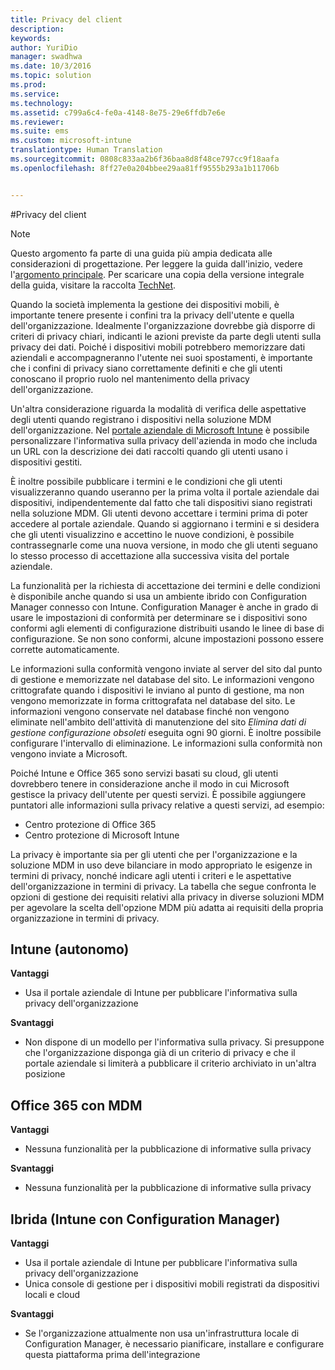 ```yaml
---
title: Privacy del client
description: 
keywords: 
author: YuriDio
manager: swadhwa
ms.date: 10/3/2016
ms.topic: solution
ms.prod: 
ms.service: 
ms.technology: 
ms.assetid: c799a6c4-fe0a-4148-8e75-29e6ffdb7e6e
ms.reviewer: 
ms.suite: ems
ms.custom: microsoft-intune
translationtype: Human Translation
ms.sourcegitcommit: 0808c833aa2b6f36baa8d8f48ce797cc9f18aafa
ms.openlocfilehash: 8ff27e0a204bbee29aa81ff9555b293a1b11706b


---
```


#Privacy del client

>[!NOTE]
>Questo argomento fa parte di una guida più ampia dedicata alle considerazioni di progettazione. Per leggere la guida dall'inizio, vedere l'[argomento principale](mdm-design-considerations-guide.md). Per scaricare una copia della versione integrale della guida, visitare la raccolta [TechNet](https://gallery.technet.microsoft.com/Mobile-Device-Management-7d401582).

Quando la società implementa la gestione dei dispositivi mobili, è importante tenere presente i confini tra la privacy dell'utente e quella dell'organizzazione. Idealmente l'organizzazione dovrebbe già disporre di criteri di privacy chiari, indicanti le azioni previste da parte degli utenti sulla privacy dei dati. Poiché i dispositivi mobili potrebbero memorizzare dati aziendali e accompagneranno l'utente nei suoi spostamenti, è importante che i confini di privacy siano correttamente definiti e che gli utenti conoscano il proprio ruolo nel mantenimento della privacy dell'organizzazione.
  
Un'altra considerazione riguarda la modalità di verifica delle aspettative degli utenti quando registrano i dispositivi nella soluzione MDM dell'organizzazione. Nel [portale aziendale di Microsoft Intune](https://technet.microsoft.com/library/dn646957.aspx) è possibile personalizzare l'informativa sulla privacy dell'azienda in modo che includa un URL con la descrizione dei dati raccolti quando gli utenti usano i dispositivi gestiti.
 
È inoltre possibile pubblicare i termini e le condizioni che gli utenti visualizzeranno quando useranno per la prima volta il portale aziendale dai dispositivi, indipendentemente dal fatto che tali dispositivi siano registrati nella soluzione MDM. Gli utenti devono accettare i termini prima di poter accedere al portale aziendale. Quando si aggiornano i termini e si desidera che gli utenti visualizzino e accettino le nuove condizioni, è possibile contrassegnarle come una nuova versione, in modo che gli utenti seguano lo stesso processo di accettazione alla successiva visita del portale aziendale. 

La funzionalità per la richiesta di accettazione dei termini e delle condizioni è disponibile anche quando si usa un ambiente ibrido con Configuration Manager connesso con Intune. Configuration Manager è anche in grado di usare le impostazioni di conformità per determinare se i dispositivi sono conformi agli elementi di configurazione distribuiti usando le linee di base di configurazione. Se non sono conformi, alcune impostazioni possono essere corrette automaticamente. 

Le informazioni sulla conformità vengono inviate al server del sito dal punto di gestione e memorizzate nel database del sito. Le informazioni vengono crittografate quando i dispositivi le inviano al punto di gestione, ma non vengono memorizzate in forma crittografata nel database del sito. Le informazioni vengono conservate nel database finché non vengono eliminate nell'ambito dell'attività di manutenzione del sito *Elimina dati di gestione configurazione obsoleti* eseguita ogni 90 giorni.  È inoltre possibile configurare l'intervallo di eliminazione. Le informazioni sulla conformità non vengono inviate a Microsoft.

Poiché Intune e Office 365 sono servizi basati su cloud, gli utenti dovrebbero tenere in considerazione anche il modo in cui Microsoft gestisce la privacy dell'utente per questi servizi. È possibile aggiungere puntatori alle informazioni sulla privacy relative a questi servizi, ad esempio:

- Centro protezione di Office 365
- Centro protezione di Microsoft Intune

La privacy è importante sia per gli utenti che per l'organizzazione e la soluzione MDM in uso deve bilanciare in modo appropriato le esigenze in termini di privacy, nonché indicare agli utenti i criteri e le aspettative dell'organizzazione in termini di privacy. La tabella che segue confronta le opzioni di gestione dei requisiti relativi alla privacy in diverse soluzioni MDM per agevolare la scelta dell'opzione MDM più adatta ai requisiti della propria organizzazione in termini di privacy.

## Intune (autonomo)

**Vantaggi**

- Usa il portale aziendale di Intune per pubblicare l'informativa sulla privacy dell'organizzazione

**Svantaggi**

- Non dispone di un modello per l'informativa sulla privacy. Si presuppone che l'organizzazione disponga già di un criterio di privacy e che il portale aziendale si limiterà a pubblicare il criterio archiviato in un'altra posizione

## Office 365 con MDM

**Vantaggi**

- Nessuna funzionalità per la pubblicazione di informative sulla privacy

**Svantaggi**

- Nessuna funzionalità per la pubblicazione di informative sulla privacy

## Ibrida (Intune con Configuration Manager)

**Vantaggi**

- Usa il portale aziendale di Intune per pubblicare l'informativa sulla privacy dell'organizzazione
- Unica console di gestione per i dispositivi mobili registrati da dispositivi locali e cloud

**Svantaggi**

- Se l'organizzazione attualmente non usa un'infrastruttura locale di Configuration Manager, è necessario pianificare, installare e configurare questa piattaforma prima dell'integrazione




<!--HONumber=Oct16_HO1-->


